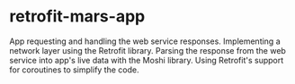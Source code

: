 # retrofit-mars-app
App requesting and handling the web service responses. Implementing a network layer using the Retrofit library. Parsing the response from the web service into app's live data with the Moshi library. Using Retrofit's support for coroutines to simplify the code.

